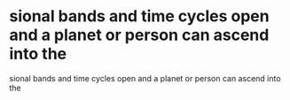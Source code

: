 # sional bands and time cycles open and a planet or person can ascend into the

sional bands and time cycles open and a planet or person can ascend into the